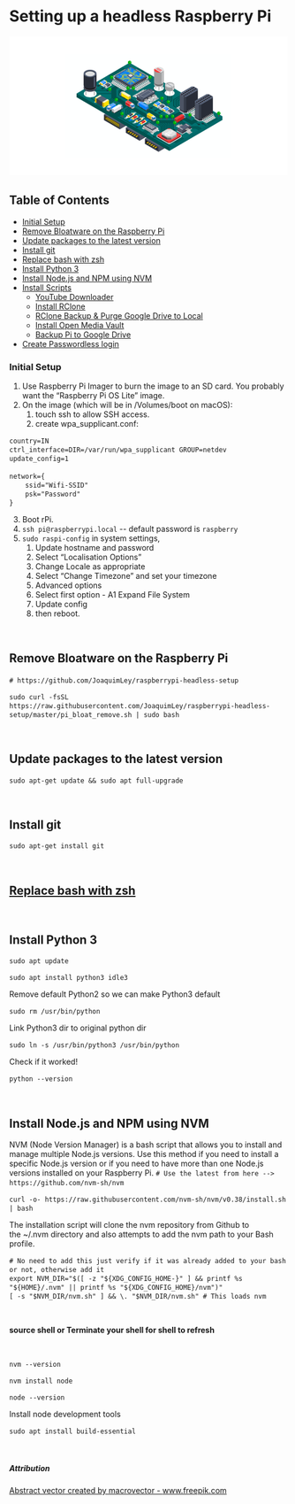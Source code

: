 # Setting up a headless Raspberry Pi

![headless Raspberry Pi](https://github.com/wadhwakamal/headless-raspberrypi/raw/main/assets/repo-img.png?raw=true)

## Table of Contents  
* [Initial Setup](#setting-up-a-headless-raspberry-pi)  
* [Remove Bloatware on the Raspberry Pi](#remove-bloatware-on-the-raspberry-pi)  
* [Update packages to the latest version](https://github.com/wadhwakamal/headless-raspberrypi#update-packages-to-the-latest-version)  
* [Install git](https://github.com/wadhwakamal/headless-raspberrypi#install-git)
* [Replace bash with zsh](https://github.com/wadhwakamal/headless-raspberrypi/blob/main/replace-bash-with-zsh.md)  
* [Install Python 3](https://github.com/wadhwakamal/headless-raspberrypi#install-python-3)  
* [Install Node.js and NPM using NVM](https://github.com/wadhwakamal/headless-raspberrypi#install-nodejs-and-npm-using-nvm)  
* [Install Scripts](https://github.com/wadhwakamal/headless-raspberrypi/tree/main/scripts#scripts)  
	* [YouTube Downloader](https://github.com/wadhwakamal/headless-raspberrypi/blob/main/scripts#install-youtube-downloader)
	* [Install RClone](https://github.com/wadhwakamal/headless-raspberrypi/blob/main/scripts#install-rclone)
	* [RClone Backup & Purge Google Drive to Local](https://github.com/wadhwakamal/headless-raspberrypi/blob/main/scripts#rclone-backup--purge-google-drive-to-local)
	* [Install Open Media Vault](https://github.com/wadhwakamal/headless-raspberrypi/blob/main/scripts#install-open-media-vault)
	* [Backup Pi to Google Drive](https://github.com/wadhwakamal/headless-raspberrypi/tree/main/scripts/backup#automatic-backup-of-raspberry-pi-to-any-cloud)
* [Create Passwordless login](https://github.com/wadhwakamal/headless-raspberrypi/blob/main/passwordless-login.md#passwordless-login-to-raspberry-pi-from-mac)


### Initial Setup

1. Use Raspberry Pi Imager to burn the image to an SD card. You probably want the “Raspberry Pi OS Lite” image.
2. On the image (which will be in /Volumes/boot on macOS):
	1. touch ssh to allow SSH access.
	2. create wpa_supplicant.conf:


```
country=IN
ctrl_interface=DIR=/var/run/wpa_supplicant GROUP=netdev
update_config=1

network={
    ssid="Wifi-SSID"
    psk="Password"
}
```

3. Boot rPi.
4. `ssh pi@raspberrypi.local` -- default password is `raspberry`
5. `sudo raspi-config` in system settings,
	1. Update hostname and password
	2. Select “Localisation Options”
	3. Change Locale as appropriate
	4. Select “Change Timezone” and set your timezone
	5. Advanced options
	6. Select first option - A1 Expand File System
	7. Update config
	8. then reboot.

<br/>

## Remove Bloatware on the Raspberry Pi
`# https://github.com/JoaquimLey/raspberrypi-headless-setup`
```
sudo curl -fsSL https://raw.githubusercontent.com/JoaquimLey/raspberrypi-headless-setup/master/pi_bloat_remove.sh | sudo bash
```

<br/>

## Update packages to the latest version
```
sudo apt-get update && sudo apt full-upgrade
```

<br/>

## Install git
```
sudo apt-get install git
```

<br/>

## [Replace bash with zsh](https://github.com/wadhwakamal/headless-raspberrypi/blob/main/replace-bash-with-zsh.md)

<br/>

## Install Python 3
```
sudo apt update
```
```
sudo apt install python3 idle3
```

Remove default Python2 so we can make Python3 default
```
sudo rm /usr/bin/python
```

Link Python3 dir to original python dir
```
sudo ln -s /usr/bin/python3 /usr/bin/python
```

Check if it worked!
```
python --version
```
<br/>

## Install Node.js and NPM using NVM

NVM (Node Version Manager) is a bash script that allows you to install and manage multiple Node.js versions. Use this method if you need to install a specific Node.js version or if you need to have more than one Node.js versions installed on your Raspberry Pi.
`# Use the latest from here --> https://github.com/nvm-sh/nvm`
```
curl -o- https://raw.githubusercontent.com/nvm-sh/nvm/v0.38/install.sh | bash
```

The installation script will clone the nvm repository from Github to the ~/.nvm directory and also attempts to add the nvm path to your Bash profile.

```
# No need to add this just verify if it was already added to your bash or not, otherwise add it
export NVM_DIR="$([ -z "${XDG_CONFIG_HOME-}" ] && printf %s "${HOME}/.nvm" || printf %s "${XDG_CONFIG_HOME}/nvm")"
[ -s "$NVM_DIR/nvm.sh" ] && \. "$NVM_DIR/nvm.sh" # This loads nvm
```
<br/>

**source shell or Terminate your shell for shell to refresh**

<br/>

```
nvm --version
```

```
nvm install node
```

```
node --version
```


Install node development tools 

```
sudo apt install build-essential
```

<br/>

##### Attribution
<a href='https://www.freepik.com/vectors/abstract'>Abstract vector created by macrovector - www.freepik.com</a>
